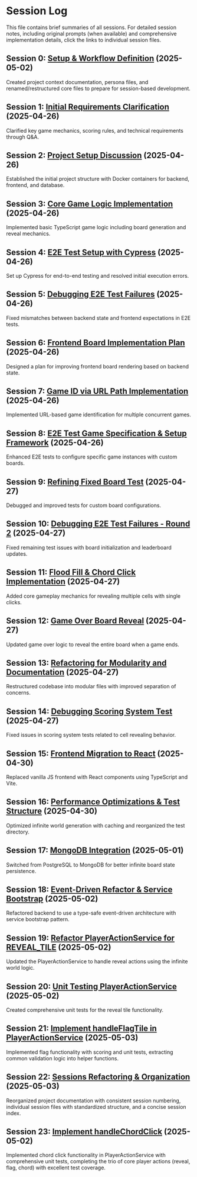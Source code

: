 # Session Log

This file contains brief summaries of all sessions. For detailed session notes, including original prompts (when available) and comprehensive implementation details, click the links to individual session files.

## Session 0: [Setup & Workflow Definition](./prompts/SESSION_00_Setup_Workflow_Definition.md) (2025-05-02)
Created project context documentation, persona files, and renamed/restructured core files to prepare for session-based development.

## Session 1: [Initial Requirements Clarification](./prompts/SESSION_01_Initial_Requirements_Clarification.md) (2025-04-26)
Clarified key game mechanics, scoring rules, and technical requirements through Q&A.

## Session 2: [Project Setup Discussion](./prompts/SESSION_02_Project_Setup_Discussion.md) (2025-04-26)
Established the initial project structure with Docker containers for backend, frontend, and database.

## Session 3: [Core Game Logic Implementation](./prompts/SESSION_03_Core_Game_Logic_Implementation.md) (2025-04-26)
Implemented basic TypeScript game logic including board generation and reveal mechanics.

## Session 4: [E2E Test Setup with Cypress](./prompts/SESSION_04_E2E_Test_Setup_Cypress.md) (2025-04-26)
Set up Cypress for end-to-end testing and resolved initial execution errors.

## Session 5: [Debugging E2E Test Failures](./prompts/SESSION_05_Debugging_E2E_Test_Failures.md) (2025-04-26)
Fixed mismatches between backend state and frontend expectations in E2E tests.

## Session 6: [Frontend Board Implementation Plan](./prompts/SESSION_06_Frontend_Board_Implementation_Plan.md) (2025-04-26)
Designed a plan for improving frontend board rendering based on backend state.

## Session 7: [Game ID via URL Path Implementation](./prompts/SESSION_07_Game_ID_URL_Path_Implementation.md) (2025-04-26)
Implemented URL-based game identification for multiple concurrent games.

## Session 8: [E2E Test Game Specification & Setup Framework](./prompts/SESSION_08_E2E_Test_Game_Specification_Setup.md) (2025-04-26)
Enhanced E2E tests to configure specific game instances with custom boards.

## Session 9: [Refining Fixed Board Test](./prompts/SESSION_09_Refining_Fixed_Board_Test.md) (2025-04-27)
Debugged and improved tests for custom board configurations.

## Session 10: [Debugging E2E Test Failures - Round 2](./prompts/SESSION_10_Debugging_E2E_Test_Failures_Round_2.md) (2025-04-27)
Fixed remaining test issues with board initialization and leaderboard updates.

## Session 11: [Flood Fill & Chord Click Implementation](./prompts/SESSION_11_Flood_Fill_Chord_Click_Implementation.md) (2025-04-27)
Added core gameplay mechanics for revealing multiple cells with single clicks.

## Session 12: [Game Over Board Reveal](./prompts/SESSION_12_Game_Over_Board_Reveal.md) (2025-04-27)
Updated game over logic to reveal the entire board when a game ends.

## Session 13: [Refactoring for Modularity and Documentation](./prompts/SESSION_13_Refactoring_Modularity_Documentation.md) (2025-04-27)
Restructured codebase into modular files with improved separation of concerns.

## Session 14: [Debugging Scoring System Test](./prompts/SESSION_14_Debugging_Scoring_System_Test.md) (2025-04-27)
Fixed issues in scoring system tests related to cell revealing behavior.

## Session 15: [Frontend Migration to React](./prompts/SESSION_15_Frontend_Migration_React.md) (2025-04-30)
Replaced vanilla JS frontend with React components using TypeScript and Vite.

## Session 16: [Performance Optimizations & Test Structure](./prompts/SESSION_16_Performance_Optimizations_Test_Structure.md) (2025-04-30)
Optimized infinite world generation with caching and reorganized the test directory.

## Session 17: [MongoDB Integration](./prompts/SESSION_17_MongoDB_Integration.md) (2025-05-01)
Switched from PostgreSQL to MongoDB for better infinite board state persistence.

## Session 18: [Event-Driven Refactor & Service Bootstrap](./prompts/SESSION_18_Event_Driven_Refactor.md) (2025-05-02)
Refactored backend to use a type-safe event-driven architecture with service bootstrap pattern.

## Session 19: [Refactor PlayerActionService for REVEAL_TILE](./prompts/SESSION_19_Refactor_PlayerActionService_REVEAL_TILE.md) (2025-05-02)
Updated the PlayerActionService to handle reveal actions using the infinite world logic.

## Session 20: [Unit Testing PlayerActionService](./prompts/SESSION_20_Unit_Testing_PlayerActionService.md) (2025-05-02)
Created comprehensive unit tests for the reveal tile functionality.

## Session 21: [Implement handleFlagTile in PlayerActionService](./prompts/SESSION_21_Implement_handleFlagTile.md) (2025-05-03)
Implemented flag functionality with scoring and unit tests, extracting common validation logic into helper functions.

## Session 22: [Sessions Refactoring & Organization](./prompts/SESSION_22_Sessions_Refactoring_Organization.md) (2025-05-03)
Reorganized project documentation with consistent session numbering, individual session files with standardized structure, and a concise session index.

## Session 23: [Implement handleChordClick](./prompts/SESSION_23_Implement_handleChordClick.md) (2025-05-02)
Implemented chord click functionality in PlayerActionService with comprehensive unit tests, completing the trio of core player actions (reveal, flag, chord) with excellent test coverage.
